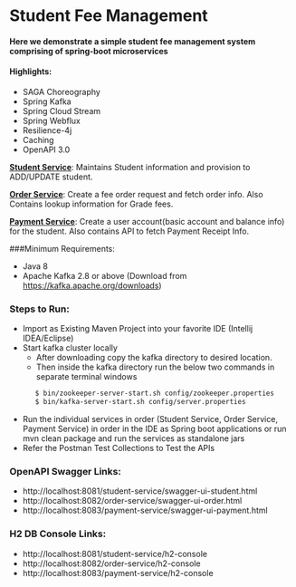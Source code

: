 # Student Fee Management

#### Here we demonstrate a simple student fee management system comprising of spring-boot microservices

#### Highlights:
- SAGA Choreography
- Spring Kafka
- Spring Cloud Stream
- Spring Webflux
- Resilience-4j
- Caching
- OpenAPI 3.0

<ins>**Student Service**</ins>: Maintains Student information and provision to ADD/UPDATE student.

<ins>**Order Service**</ins>: Create a fee order request and fetch order info. Also Contains lookup information for Grade fees.  

<ins>**Payment Service**</ins>: Create a user account(basic account and balance info) for the student. Also contains API to fetch Payment Receipt Info.

###Minimum Requirements:
- Java 8
- Apache Kafka 2.8 or above (Download from https://kafka.apache.org/downloads)

### Steps to Run:
- Import as Existing Maven Project into your favorite IDE (Intellij IDEA/Eclipse)
- Start kafka cluster locally
    - After downloading copy the kafka directory to desired location.
    - Then inside the kafka directory run the below two commands in separate terminal windows
  ```bash
     $ bin/zookeeper-server-start.sh config/zookeeper.properties
     $ bin/kafka-server-start.sh config/server.properties
    ```
- Run the individual services in order (Student Service, Order Service, Payment Service) in order in the IDE as Spring boot applications or run mvn clean package and run the services as standalone jars
- Refer the Postman Test Collections to Test the APIs 

### OpenAPI Swagger Links:

- http://localhost:8081/student-service/swagger-ui-student.html
- http://localhost:8082/order-service/swagger-ui-order.html
- http://localhost:8083/payment-service/swagger-ui-payment.html

### H2 DB Console Links:

- http://localhost:8081/student-service/h2-console
- http://localhost:8082/order-service/h2-console
- http://localhost:8083/payment-service/h2-console